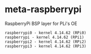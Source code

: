 # meta-raspberrypi
RaspberryPi BSP layer for PLi's OE
```
raspberrypi0 - kernel 4.14.62 (RPi0)
raspberrypi - kernel 4.14.62 (RPi1)
raspberrypi2 - kernel 4.14.62 (RPi2)
raspberrypi3 - kernel 4.14.62 (RPi3)
```
